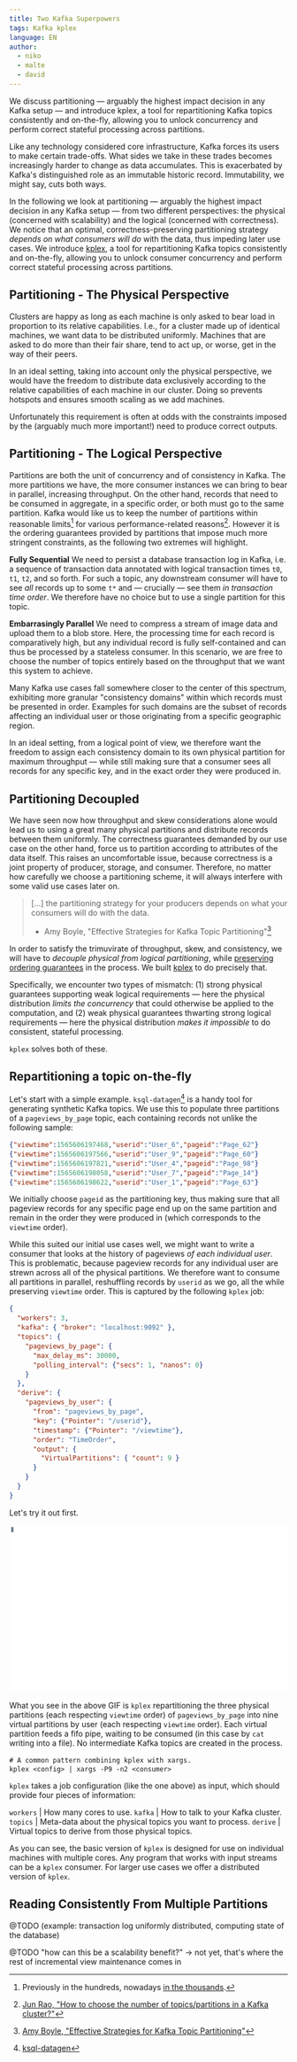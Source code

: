 ```yaml
---
title: Two Kafka Superpowers
tags: Kafka kplex
language: EN
author:
  - niko
  - malte
  - david
---
```


We discuss partitioning — arguably the highest impact decision in any
Kafka setup — and introduce kplex, a tool for repartitioning Kafka
topics consistently and on-the-fly, allowing you to unlock concurrency
and perform correct stateful processing across partitions.

<!--abstract-->

Like any technology considered core infrastructure, Kafka forces its
users to make certain trade-offs. What sides we take in these trades
becomes increasingly harder to change as data accumulates. This is
exacerbated by Kafka's distinguished role as an immutable historic
record. Immutability, we might say, cuts both ways. 

In the following we look at partitioning — arguably the highest impact
decision in any Kafka setup — from two different perspectives: the
physical (concerned with scalability) and the logical (concerned with
correctness). We notice that an optimal, correctness-preserving
partitioning strategy *depends on what consumers will do* with the
data, thus impeding later use cases. We introduce
[kplex](https://www.clockworks.io/kplex/), a tool for repartitioning
Kafka topics consistently and on-the-fly, allowing you to unlock
consumer concurrency and perform correct stateful processing across
partitions.

## Partitioning - The Physical Perspective

Clusters are happy as long as each machine is only asked to bear load
in proportion to its relative capabilities. I.e., for a cluster made
up of identical machines, we want data to be distributed
uniformly. Machines that are asked to do more than their fair share,
tend to act up, or worse, get in the way of their peers.

In an ideal setting, taking into account only the physical
perspective, we would have the freedom to distribute data exclusively
according to the relative capabilities of each machine in our
cluster. Doing so prevents hotspots and ensures smooth scaling as we
add machines.

Unfortunately this requirement is often at odds with the constraints
imposed by the (arguably much more important!) need to produce correct
outputs.

## Partitioning - The Logical Perspective

Partitions are both the unit of concurrency and of consistency in
Kafka. The more partitions we have, the more consumer instances we can
bring to bear in parallel, increasing throughput. On the other hand,
records that need to be consumed in aggregate, in a specific order, or
both must go to the same partition. Kafka would like us to keep the
number of partitions within reasonable limits[^partition-limit] for
various performance-related reasons[^partition-performance]. However
it is the ordering guarantees provided by partitions that impose much
more stringent constraints, as the following two extremes will
highlight.

**Fully Sequential** We need to persist a database transaction log in
Kafka, i.e. a sequence of transaction data annotated with logical
transaction times `t0`, `t1`, `t2`, and so forth. For such a topic,
any downstream consumer will have to see *all* records up to some `t*`
and — crucially — see them *in transaction time order*. We therefore
have no choice but to use a single partition for this topic.

**Embarrasingly Parallel** We need to compress a stream of image data
and upload them to a blob store. Here, the processing time for each
record is comparatively high, but any individual record is fully
self-contained and can thus be processed by a stateless consumer. In
this scenario, we are free to choose the number of topics entirely
based on the throughput that we want this system to achieve.

Many Kafka use cases fall somewhere closer to the center of this
spectrum, exhibiting more granular "consistency domains" within which
records must be presented in order. Examples for such domains are the
subset of records affecting an individual user or those originating
from a specific geographic region.

In an ideal setting, from a logical point of view, we therefore want
the freedom to assign each consistency domain to its own physical
partition for maximum throughput — while still making sure that a
consumer sees all records for any specific key, and in the exact order
they were produced in.

## Partitioning Decoupled

We have seen now how throughput and skew considerations alone would
lead us to using a great many physical partitions and distribute
records between them uniformly. The correctness guarantees demanded by
our use case on the other hand, force us to partition according to
attributes of the data itself. This raises an uncomfortable issue,
because correctness is a joint property of producer, storage, and
consumer. Therefore, no matter how carefully we choose a partitioning
scheme, it will always interfere with some valid use cases later on.

> [...] the partitioning strategy for your producers depends on what
> your consumers will do with the data.
>
> - Amy Boyle, "Effective Strategies for Kafka Topic Partitioning"[^newrelic]

In order to satisfy the trimuvirate of throughput, skew, and
consistency, we will have to *decouple physical from logical
partitioning*, while <u>preserving ordering guarantees</u> in the
process. We built [kplex](https://www.clockworks.io/kplex/) to do
precisely that.

Specifically, we encounter two types of mismatch: (1) strong physical
guarantees supporting weak logical requirements — here the physical
distribution *limits the concurrency* that could otherwise be applied
to the computation, and (2) weak physical guarantees thwarting strong
logical requirements — here the physical distribution *makes it
impossible* to do consistent, stateful processing.

`kplex` solves both of these.

## Repartitioning a topic on-the-fly

Let's start with a simple example. `ksql-datagen`[^datagen] is a handy
tool for generating synthetic Kafka topics. We use this to populate
three partitions of a `pageviews_by_page` topic, each containing
records not unlike the following sample:

``` json
{"viewtime":1565606197468,"userid":"User_6","pageid":"Page_62"}
{"viewtime":1565606197566,"userid":"User_9","pageid":"Page_60"}
{"viewtime":1565606197821,"userid":"User_4","pageid":"Page_98"}
{"viewtime":1565606198058,"userid":"User_7","pageid":"Page_14"}
{"viewtime":1565606198622,"userid":"User_1","pageid":"Page_63"}
```

We initially choose `pageid` as the partitioning key, thus making sure
that all pageview records for any specific page end up on the same
partition and remain in the order they were produced in (which
corresponds to the `viewtime` order).

While this suited our initial use cases well, we might want to write a
consumer that looks at the history of pageviews *of each individual
user*. This is problematic, because pageview records for any
individual user are strewn across all of the physical partitions. We
therefore want to consume all partitions in parallel, reshuffling
records by `userid` as we go, all the while preserving `viewtime`
order. This is captured by the following `kplex` job:

``` json
{
  "workers": 3,
  "kafka": { "broker": "localhost:9092" },
  "topics": {
    "pageviews_by_page": {
      "max_delay_ms": 30000,
      "polling_interval": {"secs": 1, "nanos": 0}
    }
  },
  "derive": {
    "pageviews_by_user": {
      "from": "pageviews_by_page",
      "key": {"Pointer": "/userid"},
      "timestamp": {"Pointer": "/viewtime"},
      "order": "TimeOrder",
      "output": {
        "VirtualPartitions": { "count": 9 }
      }
    }
  }
}
```

Let's try it out first.

![repartition pageviews](/assets/blog/kplex/repartition_pageviews_extended.gif)

What you see in the above GIF is `kplex` repartitioning the three
physical partitions (each respecting `viewtime` order) of
`pageviews_by_page` into nine virtual partitions by user (each
respecting `viewtime` order). Each virtual partition feeds a fifo
pipe, waiting to be consumed (in this case by `cat` writing into a
file). No intermediate Kafka topics are created in the process.

``` shell
# A common pattern combining kplex with xargs.
kplex <config> | xargs -P9 -n2 <consumer>
```

`kplex` takes a job configuration (like the one above) as input, which
should provide four pieces of information:
 
 `workers` | How many cores to use.
 `kafka`   | How to talk to your Kafka cluster.
 `topics`  | Meta-data about the physical topics you want to process.
 `derive`  | Virtual topics to derive from those physical topics.

As you can see, the basic version of `kplex` is designed for use on
individual machines with multiple cores. Any program that works with
input streams can be a `kplex` consumer. For larger use cases we offer
a distributed version of `kplex`.

## Reading Consistently From Multiple Partitions

@TODO (example: transaction log uniformly distributed, computing state
of the database)

@TODO "how can this be a scalability benefit?" -> not yet, that's
where the rest of incremental view maintenance comes in

[^partition-limit]: Previously in the hundreds, nowadays [in the thousands](https://www.confluent.io/blog/apache-kafka-supports-200k-partitions-per-cluster).
[^partition-performance]: [Jun Rao, "How to choose the number of topics/partitions in a Kafka cluster?"](https://www.confluent.io/blog/how-choose-number-topics-partitions-kafka-cluster)
[^newrelic]: [Amy Boyle, "Effective Strategies for Kafka Topic Partitioning"](https://blog.newrelic.com/engineering/effective-strategies-kafka-topic-partitioning/)
[^datagen]: [ksql-datagen](https://docs.confluent.io/current/ksql/docs/tutorials/generate-custom-test-data.html)
